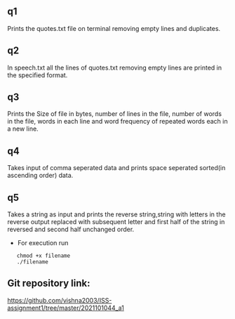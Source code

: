 ## q1

Prints the quotes.txt file on terminal removing empty lines and duplicates.

## q2

In speech.txt all the lines of quotes.txt removing empty lines are printed in the specified format.

## q3

Prints the Size of file in bytes, number of lines in the file, number of words in the file, words in each line and word frequency of repeated words each in a new line.

## q4

Takes input of comma seperated data and prints space seperated sorted(in ascending order) data.

## q5

Takes a string as input and prints the reverse string,string with letters in the reverse output replaced with subsequent letter and first half of the string in reversed and second half unchanged order.

- For execution run 
```
   chmod +x filename
   ./filename
```

## Git repository link:
https://github.com/vishna2003/ISS-assignment1/tree/master/2021101044_a1
